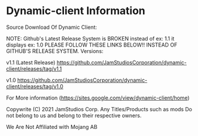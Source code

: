 # Dynamic-client Information
Source Download Of Dynamic Client:

NOTE: Github's Latest Release System is BROKEN instead of ex: 1.1 it displays ex: 1.0 PLEASE FOLLOW THESE LINKS BELOW!! INSTEAD OF GITHUB'S RELEASE SYSTEM.
Versions:

v1.1 (Latest Release)
https://github.com/JamStudiosCorporation/dynamic-client/releases/tag/v1.1

v1.0
https://github.com/JamStudiosCorporation/dynamic-client/releases/tag/v1.0

For More information (https://sites.google.com/view/dynamic-client/home)

Copywrite (C) 2021 JamStudios Corp.
Any Titles/Products such as mods Do not belong to us and belong to their respective owners.

We Are Not Affiliated with Mojang AB
